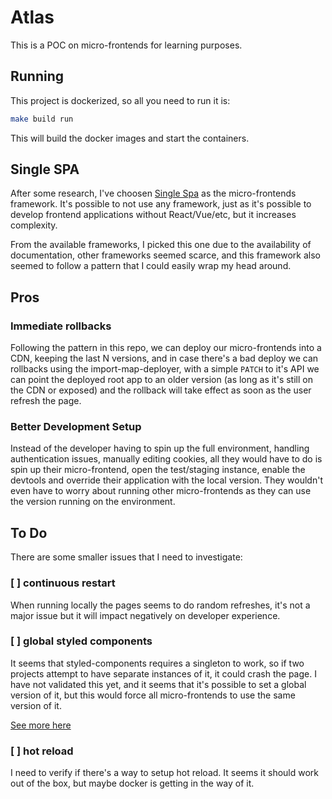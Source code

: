 # Atlas

This is a POC on micro-frontends for learning purposes.

## Running

This project is dockerized, so all you need to run it is:

```sh
make build run
```

This will build the docker images and start the containers.

## Single SPA

After some research, I've choosen [Single Spa](https://single-spa.js.org/) as the
micro-frontends framework. It's possible to not use any framework, just as it's possible
to develop frontend applications without React/Vue/etc, but it increases complexity.

From the available frameworks, I picked this one due to the availability of documentation,
other frameworks seemed scarce, and this framework also seemed to follow a pattern that I
could easily wrap my head around.

## Pros

### Immediate rollbacks

Following the pattern in this repo, we can deploy our micro-frontends into a CDN, keeping the
last N versions, and in case there's a bad deploy we can rollbacks using the import-map-deployer,
with a simple `PATCH` to it's API we can point the deployed root app to an older version (as long
as it's still on the CDN or exposed) and the rollback will take effect as soon as the user refresh
the page.

### Better Development Setup

Instead of the developer having to spin up the full environment, handling authentication issues,
manually editing cookies, all they would have to do is spin up their micro-frontend, open the
test/staging instance, enable the devtools and override their application with the local version.
They wouldn't even have to worry about running other micro-frontends as they can use the version
running on the environment.

## To Do

There are some smaller issues that I need to investigate:

### [ ] continuous restart

When running locally the pages seems to do random refreshes, it's not a major issue but it
will impact negatively on developer experience.

### [ ] global styled components

It seems that styled-components requires a singleton to work, so if two projects attempt to
have separate instances of it, it could crash the page. I have not validated this yet, and
it seems that it's possible to set a global version of it, but this would force all
micro-frontends to use the same version of it.

[See more here](https://github.com/filoxo/single-spa-example-shared-styled-components)

### [ ] hot reload

I need to verify if there's a way to setup hot reload. It seems it should work out of the
box, but maybe docker is getting in the way of it.
